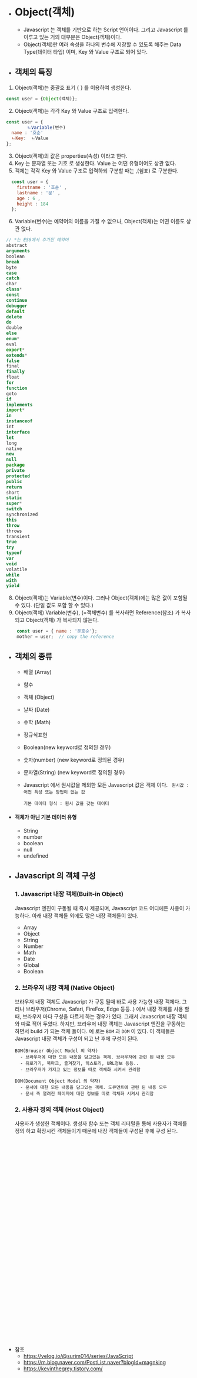 - # Object(객체)
    
  - Javascript 는 객체를 기반으로 하는 Script 언어이다. 그리고 Javascript 를 이루고 있는 거의 대부분은 Object(객체)이다.
  - Object(객체)란 여러 속성을 하나의 변수에 저장할 수 있도록 해주는 Data Type(데이터 타입) 이며, Key 와 Value 구조로 되어 있다.
   
- ## 객체의 특징
   
1. Object(객체)는 중괄호 표기 { } 를 이용하여 생성한다.
  ```javascript
  const user = {Object(객체)};
  ```
2. Object(객체)는 각각 Key 와 Value 구조로 입력한다. 
  ```javascript
  const user = {
          ㄴVariable(변수)
    name : '호순'
    ㄴKey:  ㄴValue
  };
  ```
3. Object(객체)의 값은 properties(속성) 이라고 한다.
4. Key 는 문자열 또는 기호 로 생성한다. Value 는 어떤 유형이어도 상관 없다.
5. 객체는 각각 Key 와 Value 구조로 입력하되 구분할 때는 ,(쉼표) 로 구분한다.
```javascript
  const user = {
    firstname : '호순' ,
    lastname : '문' ,
    age : 6 ,
    height : 184
  };
  ```
6. Variable(변수)는 예약어의 이름을 가질 수 없으나, Object(객체)는 어떤 이름도 상관 없다.
```javascript
// *는 ES6에서 추가된 예약어
abstract
arguments 
boolean 
break 
byte
case  
catch 
char  
class*  
const
continue  
debugger  
default 
delete  
do
double  
else  
enum* 
eval 
export*
extends*  
false 
final 
finally 
float
for 
function  
goto  
if  
implements
import* 
in  
instanceof  
int 
interface
let 
long  
native  
new 
null
package 
private 
protected 
public  
return
short 
static  
super*  
switch  
synchronized
this  
throw 
throws  
transient 
true
try 
typeof  
var 
void  
volatile
while 
with  
yield
```
8. Object(객체)는 Variable(변수)이다. 그러나 Object(객체)에는 많은 값이 포함될 수 있다. (단일 값도 포함 할 수 있다.)
9. Object(객체) Variable(변수), (=객체변수) 를 복사하면 Reference(참조) 가 복사되고 Object(객체) 가 복사되지 않는다.
```javascript
    const user = { name : '문호순'};
    mother = user;  // copy the reference
```
- ## 객체의 종류
    - 배열 (Array)
    - 함수
    - 객체 (Object)
    - 날짜 (Date)
    - 수학 (Math)
    - 정규식표현
    - Boolean(new keyword로 정의된 경우)
    - 숫자(number) (new keyword로 정의된 경우)
    - 문자열(String) (new keyword로 정의된 경우) 
    - Javascript 에서 원시값을 제외한 모든 Javascript 값은 객체 이다.
       `` 
       원시값 : 어떤 특성 또는 방법이 없는 값
       ``  
       
       ``
       기본 데이터 형식 : 원시 값을 갖는 데이터
       ``  
       
- #### 객체가 아닌 기본 데이터 유형
    - String
    - number
    - boolean
    - null
    - undefined

- ## Javascript 의 객체 구성
    ### 1. Javascript 내장 객체(Built-in Object)
    Javascript 엔진이 구동될 때 즉시 제공되며, Javascript 코드 어디에든 사용이 가능하다. 아래 내장 객체들 외에도 많은 내장 객체들이 있다.
    - Array
    - Object
    - String
    - Number
    - Math
    - Date
    - Global
    - Boolean
    
    ### 2. 브라우저 내장 객체 (Native Object)
    브라우저 내장 객체도 Javascript 가 구동 될때 바로 사용 가능한 내장 객체다. 그러나 브라우저(Chrome, Safari, FireFox, Edge 등등..)
    에서 내장 객체를 사용 할 때, 브라우저 마다 구성을 다르게 하는 경우가 있다. 그래서 Javascript 내장 객체와 따로 적어 두었다.
    하지만, 브라우저 내장 객체는 Javascript 엔진을 구동하는 하면서 build 가 되는 객체 들이다. 예 로는 `BOM` 과 `DOM` 이 있다.
    이 객체들은 Javascript 내장 객체가 구성이 되고 난 후에 구성이 된다.
  
    ```
    BOM(Brouser Object Model 의 약자)
      - 브라우저에 대한 모든 내용을 담고있는 객체. 브라우저에 관련 된 내용 모두
      - 뒤로가기, 북마크, 즐겨찾기, 히스토리, URL정보 등등..
      - 브라우저가 가지고 있는 정보를 따로 객체화 시켜서 관리함
    ```
    ```
    DOM(Document Object Model 의 약자)
      - 문서에 대한 모든 내용을 담고있는 객체. 도큐먼트에 관련 된 내용 모두
      - 문서 즉 열려진 페이지에 대한 정보를 따로 객체화 시켜서 관리함
    ```
    ### 2. 사용자 정의 객체 (Host Object)
    사용자가 생성한 객체이다. 생성자 함수 또는 객체 리터럴을 통해 사용자가 객체를 정의 하고 확장시킨 객체들이기 때문에 
    내장 객체들이 구성된 후에 구성 된다.
    
    











<br><br><br><br><br><br><br><br><br><br><br><br><br><br><br><br><br><br><br><br><br><br><br><br><br><br><br><br><br><br><br><br>
- 참조<br>
    - https://velog.io/@surim014/series/JavaScript<br>
    - https://m.blog.naver.com/PostList.naver?blogId=magnking<br>
    - https://kevinthegrey.tistory.com/
